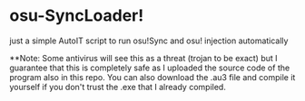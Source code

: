 # osu-SyncLoader!
just a simple AutoIT script to run osu!Sync and osu! injection automatically

**Note:
Some antivirus will see this as a threat (trojan to be exact) but I guarantee that this is completely safe as I uploaded the source code of the program also in this repo.
You can also download the .au3 file and compile it yourself if you don't trust the .exe that I already compiled.
